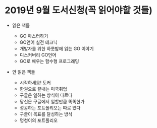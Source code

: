 # 2019년 9월 도서신청(꼭 읽어야할 것들)
- 읽은 책들
    - GO 마스터하기
    - GO언어 실전 테크닉   
    - 개발자를 위한 하룻밤에 읽는 GO 이야기
    - 디스커버리 GO언어
    - GO로 배우는 함수형 프로그래밍


- 안 읽은 책들
    - 시작하세요! 도커
    - 한권으로 끝내는 미국취업
    - 구글은 일하는 방식이 다르다
    - 당신은 구글에서 일할만큼 똑똑한가
    - 성공하는 포트폴리오는 따로 있다
    - 구글이 목표를 달성하는 방식
    - 멍청이의 포트폴리오